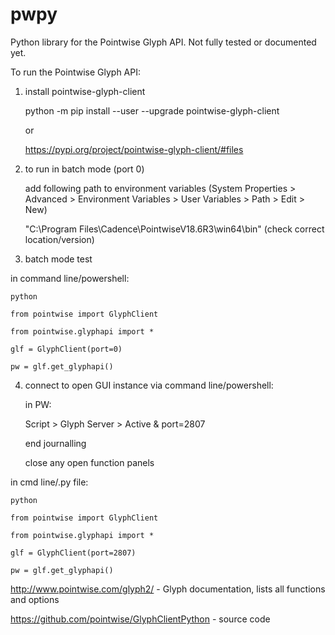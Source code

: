 # pwpy
Python library for the Pointwise Glyph API. Not fully tested or documented yet.

To run the Pointwise Glyph API:

1. install pointwise-glyph-client
   
	python -m pip install --user --upgrade pointwise-glyph-client

	or
	
 	https://pypi.org/project/pointwise-glyph-client/#files
	
2. to run in batch mode (port 0)
	
 	add following path to environment variables (System Properties > Advanced > Environment Variables > User Variables > Path > Edit > New)
	
 	"C:\Program Files\Cadence\PointwiseV18.6R3\win64\bin" (check correct location/version)
	
3. batch mode test 

in command line/powershell: 
	
	python
	
 	from pointwise import GlyphClient
	
 	from pointwise.glyphapi import *
	
 	glf = GlyphClient(port=0) 

	pw = glf.get_glyphapi()

4. connect to open GUI instance via command line/powershell: 

	in PW: 
	
 	Script > Glyph Server > Active & port=2807
	
 	end journalling

 	close any open function panels

in cmd line/.py file:

	python
	
 	from pointwise import GlyphClient
	
 	from pointwise.glyphapi import *
	
	glf = GlyphClient(port=2807) 

 	pw = glf.get_glyphapi()
	

http://www.pointwise.com/glyph2/ - Glyph documentation, lists all functions and options

https://github.com/pointwise/GlyphClientPython - source code
